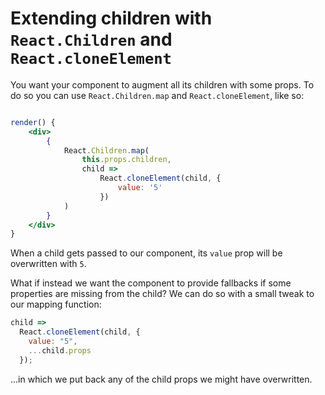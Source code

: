 # Extending children with `React.Children` and `React.cloneElement`

You want your component to augment all its children with some props. To do so you can use `React.Children.map` and `React.cloneElement`, like so:

```jsx

render() {
	<div>
		{
			React.Children.map(
				this.props.children,
				child =>
					React.cloneElement(child, {
						value: '5'
					})
			)
		}
	</div>
}
```

When a child gets passed to our component, its `value` prop will be overwritten with `5`.

What if instead we want the component to provide fallbacks if some properties are missing from the child? We can do so with a small tweak to our mapping function:

```js
child =>
  React.cloneElement(child, {
    value: "5",
    ...child.props
  });
```

...in which we put back any of the child props we might have overwritten.
